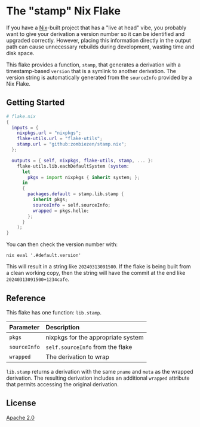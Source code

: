 # The "stamp" Nix Flake

If you have a [Nix][]-built project that has a "live at head" vibe,
you probably want to give your derivation a version number
so it can be identified and upgraded correctly.
However, placing this information directly in the output path
can cause unnecessary rebuilds during development,
wasting time and disk space.

This flake provides a function, `stamp`,
that generates a derivation with a timestamp-based `version`
that is a symlink to another derivation.
The version string is automatically generated from the `sourceInfo`
provided by a Nix Flake.

[Nix]: https://nixos.org/

## Getting Started

```nix
# flake.nix
{
  inputs = {
    nixpkgs.url = "nixpkgs";
    flake-utils.url = "flake-utils";
    stamp.url = "github:zombiezen/stamp.nix";
  };

  outputs = { self, nixpkgs, flake-utils, stamp, ... }:
    flake-utils.lib.eachDefaultSystem (system:
      let
        pkgs = import nixpkgs { inherit system; };
      in
      {
        packages.default = stamp.lib.stamp {
          inherit pkgs;
          sourceInfo = self.sourceInfo;
          wrapped = pkgs.hello;
        };
      }
    );
}
```

You can then check the version number with:

```shell
nix eval '.#default.version'
```

This will result in a string like `20240313091500`.
If the flake is being built from a clean working copy,
then the string will have the commit at the end like `20240313091500+1234cafe`.

## Reference

This flake has one function: `lib.stamp`.

| Parameter    | Description                        |
| :----------- | :--------------------------------- |
| `pkgs`       | nixpkgs for the appropriate system |
| `sourceInfo` | `self.sourceInfo` from the flake   |
| `wrapped`    | The derivation to wrap             |

`lib.stamp` returns a derivation
with the same `pname` and `meta` as the wrapped derivation.
The resulting derivation includes an additional `wrapped` attribute
that permits accessing the original derivation.

## License

[Apache 2.0](LICENSE)
